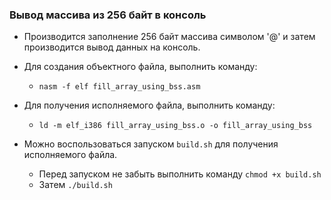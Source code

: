 ### Вывод массива из 256 байт в консоль

* Производится заполнение 256 байт массива символом '@' и затем производится вывод данных на консоль.

* Для создания объектного файла, выполнить команду:
  * ```nasm -f elf fill_array_using_bss.asm```

* Для получения исполняемого файла, выполнить команду:
  * ```ld -m elf_i386 fill_array_using_bss.o -o fill_array_using_bss```

* Можно воспользоваться запуском ```build.sh``` для получения исполняемого файла.
  * Перед запуском не забыть выполнить команду ```chmod +x build.sh```
  * Затем ``` ./build.sh ```

